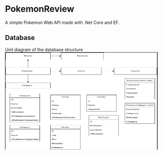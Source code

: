 # PokemonReview

A simple Pokemon Web APi made with .Net Core and EF.

## Database
Uml diagram of the database structure <br />
<img src="https://github.com/c0basi/PokemonReview/blob/master/images/UMLDiagram.PNG" width="500" height="320" /><br />
